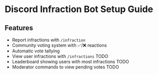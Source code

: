 # Discord Infraction Bot Setup Guide

## Features
- Report infractions with `/infraction`
- Community voting system with ✅/❌ reactions
- Automatic vote tallying
- View user infractions with `/infractions` TODO
- Leaderboard showing users with most infractions TODO
- Moderator commands to view pending votes TODO